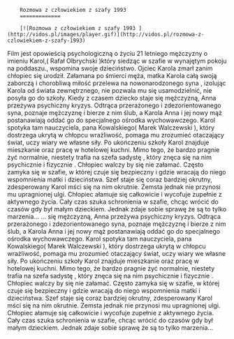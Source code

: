 
        Rozmowa z człowiekiem z szafy 1993 
        =============
        
        [![Rozmowa z człowiekiem z szafy 1993 ](http://vidos.pl/images/player.gif)](http://vidos.pl/rozmowa-z-czlowiekiem-z-szafy-1993)
        
        
 Film jest opowieścią psychologiczną o życiu 21 letniego mężczyzny o imieniu Karol,( Rafał Olbrychski )który siedząc w szafie w wynajętym pokoju na poddaszu., wspomina swoje dzieciństwo. Ojciec Karola zmarł zanim chłopiec się urodził. Załamana po śmierci męża, matka Karola całą swoją zaborczą i chorobliwą miłość przelewa na nowonarodzonego syna , izolując Karola od świata zewnętrznego, nie pozwala mu się usamodzielnić, nie posyła go do szkoły. Kiedy z czasem dziecko staje się mężczyzną, Anna przeżywa psychiczny kryzys. Odtrąca przerażonego i zdezorientowanego syna, poznaje mężczyznę i bierze z nim ślub, a Karola Anna i jej nowy mąż postanawiają oddać go do specjalnego ośrodka wychowawczego. Karol spotyka tam nauczyciela, pana Kowalskiego( Marek Walczewski ), który dostrzega ukrytą w chłopcu wrażliwość, pomaga mu zrozumieć otaczający świat, uczy wiary we własne siły. Po ukończeniu szkoły Karol znajduje mieszkanie oraz pracę w hotelowej kuchni. Mimo tego, że bardzo pragnie żyć normalnie, niestety trafia na szefa sadystę , który znęca się na nim psychicznie i fizycznie . Chłopiec walczy by się nie załamać. Często zamyka się w szafie, w której czuje się bezpieczny i gdzie wracają do niego wspomnienia matki i dzieciństwa. Szef staje się coraz bardziej okrutny, zdesperowany Karol mści się na nim okrutnie. Zemsta jednak nie przynosi mu upragnionej ulgi. Chłopiec ałamuje się całkowicie i wycofuje zupełnie z aktywnego życia. Cały czas szuka schronienia w szafie, chcąc wrócić do czasów gdy był małym dzieckiem. Jednak zdaje sobie sprawę że są to tylko marzenia...  ... się mężczyzną, Anna przeżywa psychiczny kryzys. Odtrąca przerażonego i zdezorientowanego syna, poznaje mężczyznę i bierze z nim ślub, a Karola Anna i jej nowy mąż postanawiają oddać go do specjalnego ośrodka wychowawczego. Karol spotyka tam nauczyciela, pana Kowalskiego( Marek Walczewski ), który dostrzega ukrytą w chłopcu wrażliwość, pomaga mu zrozumieć otaczający świat, uczy wiary we własne siły. Po ukończeniu szkoły Karol znajduje mieszkanie oraz pracę w hotelowej kuchni. Mimo tego, że bardzo pragnie żyć normalnie, niestety trafia na szefa sadystę , który znęca się na nim psychicznie i fizycznie . Chłopiec walczy by się nie załamać. Często zamyka się w szafie, w której czuje się bezpieczny i gdzie wracają do niego wspomnienia matki i dzieciństwa. Szef staje się coraz bardziej okrutny, zdesperowany Karol mści się na nim okrutnie. Zemsta jednak nie przynosi mu upragnionej ulgi. Chłopiec ałamuje się całkowicie i wycofuje zupełnie z aktywnego życia. Cały czas szuka schronienia w szafie, chcąc wrócić do czasów gdy był małym dzieckiem. Jednak zdaje sobie sprawę że są to tylko marzenia...
    